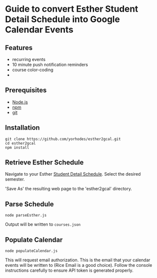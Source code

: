 # Guide to convert Esther Student Detail Schedule into Google Calendar Events 

## Features
- recurring events
- 10 minute push notification reminders
- course color-coding
- 

## Prerequisites
- [Node.js](https://nodejs.org/en/)
- [npm](https://www.npmjs.com/)
- [git](https://git-scm.com/downloads)

## Installation

```
git clone https://github.com/yorhodes/esther2gcal.git
cd esther2gcal
npm install
```

## Retrieve Esther Schedule

Navigate to your Esther [Student Detail Schedule](https://esther.rice.edu/selfserve/bwskfshd.P_CrseSchdDetl). Select the desired semester. 

'Save As' the resulting web page to the 'esther2gcal' directory.

## Parse Schedule

```
node parseEsther.js
```

Output will be written to `courses.json`

<!-- ### Optional Config

Specify configuration options in `config.json` such as...
- include waitlisted courses
- custom timezone

  -->

## Populate Calendar

```
node populateCalendar.js
```

This will request email authorization. This is the email that your calendar events will be written to (Rice Email is a good choice). Follow the console instructions carefully to ensure API token is generated properly.



